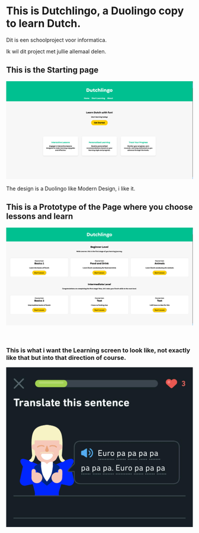 <h1>This is Dutchlingo, a Duolingo copy to learn Dutch.</h1>

Dit is een schoolproject voor informatica.

Ik wil dit project met jullie allemaal delen.

<h2>This is the Starting page</h2>

![Dutchlingo.html Page](/Images_README/Dutchlingo-html.png)

The design is a Duolingo like Modern Design, i like it.

<h2>This is a Prototype of the Page where you choose lessons and learn</h2>

![Courses.html Page](/Images_README/Courses-html.png)

<br>
<h3>This is what i want the Learning screen to look like, not exactly like that but into that direction of course.</h2>

![Joost Klein Duolingo](/images/Joost-Klein-Duolingo.png)
